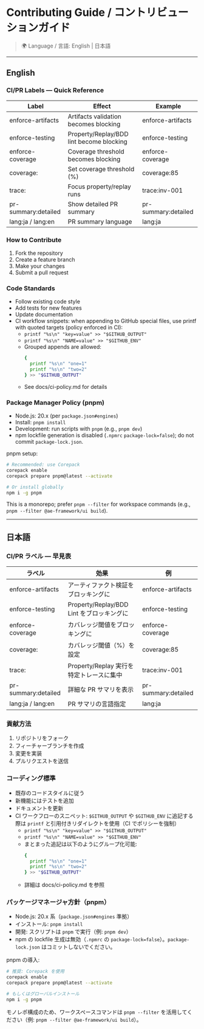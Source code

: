 # Contributing Guide / コントリビューションガイド

> 🌍 Language / 言語: English | 日本語

---

## English

### CI/PR Labels — Quick Reference
| Label | Effect | Example |
|---|---|---|
| enforce-artifacts | Artifacts validation becomes blocking | enforce-artifacts |
| enforce-testing | Property/Replay/BDD lint become blocking | enforce-testing |
| enforce-coverage | Coverage threshold becomes blocking | enforce-coverage |
| coverage:<pct> | Set coverage threshold (%) | coverage:85 |
| trace:<id> | Focus property/replay runs | trace:inv-001 |
| pr-summary:detailed | Show detailed PR summary | pr-summary:detailed |
| lang:ja / lang:en | PR summary language | lang:ja |

### How to Contribute
1. Fork the repository
2. Create a feature branch
3. Make your changes
4. Submit a pull request

### Code Standards
- Follow existing code style
- Add tests for new features
- Update documentation
 - CI workflow snippets: when appending to GitHub special files, use printf with quoted targets (policy enforced in CI):
   - `printf "%s\n" "key=value" >> "$GITHUB_OUTPUT"`
   - `printf "%s\n" "NAME=value" >> "$GITHUB_ENV"`
   - Grouped appends are allowed:
     ```bash
     {
       printf "%s\n" "one=1"
       printf "%s\n" "two=2"
     } >> "$GITHUB_OUTPUT"
     ```
   - See docs/ci-policy.md for details

### Package Manager Policy (pnpm)
- Node.js: 20.x (per `package.json#engines`)
- Install: `pnpm install`
- Development: run scripts with `pnpm` (e.g., `pnpm dev`)
- npm lockfile generation is disabled (`.npmrc` `package-lock=false`); do not commit `package-lock.json`.

pnpm setup:
```bash
# Recommended: use Corepack
corepack enable
corepack prepare pnpm@latest --activate

# Or install globally
npm i -g pnpm
```

This is a monorepo; prefer `pnpm --filter` for workspace commands (e.g., `pnpm --filter @ae-framework/ui build`).

---

## 日本語

### CI/PR ラベル — 早見表
| ラベル | 効果 | 例 |
|---|---|---|
| enforce-artifacts | アーティファクト検証をブロッキングに | enforce-artifacts |
| enforce-testing | Property/Replay/BDD Lint をブロッキングに | enforce-testing |
| enforce-coverage | カバレッジ閾値をブロッキングに | enforce-coverage |
| coverage:<pct> | カバレッジ閾値（%）を設定 | coverage:85 |
| trace:<id> | Property/Replay 実行を特定トレースに集中 | trace:inv-001 |
| pr-summary:detailed | 詳細な PR サマリを表示 | pr-summary:detailed |
| lang:ja / lang:en | PR サマリの言語指定 | lang:ja |

### 貢献方法
1. リポジトリをフォーク
2. フィーチャーブランチを作成
3. 変更を実装
4. プルリクエストを送信

### コーディング標準
- 既存のコードスタイルに従う
- 新機能にはテストを追加
- ドキュメントを更新
 - CI ワークフローのスニペット: `$GITHUB_OUTPUT` や `$GITHUB_ENV` に追記する際は `printf` と引用付きリダイレクトを使用（CI でポリシーを強制）
   - `printf "%s\n" "key=value" >> "$GITHUB_OUTPUT"`
   - `printf "%s\n" "NAME=value" >> "$GITHUB_ENV"`
   - まとまった追記は以下のようにグループ化可能:
     ```bash
     {
       printf "%s\n" "one=1"
       printf "%s\n" "two=2"
     } >> "$GITHUB_OUTPUT"
     ```
   - 詳細は docs/ci-policy.md を参照

### パッケージマネージャ方針（pnpm）
- Node.js: 20.x 系（`package.json#engines` 準拠）
- インストール: `pnpm install`
- 開発: スクリプトは `pnpm` で実行（例: `pnpm dev`）
- npm の lockfile 生成は無効（`.npmrc` の `package-lock=false`）。`package-lock.json` はコミットしないでください。

pnpm の導入:
```bash
# 推奨: Corepack を使用
corepack enable
corepack prepare pnpm@latest --activate

# もしくはグローバルインストール
npm i -g pnpm
```

モノレポ構成のため、ワークスペースコマンドは `pnpm --filter` を活用してください（例: `pnpm --filter @ae-framework/ui build`）。
